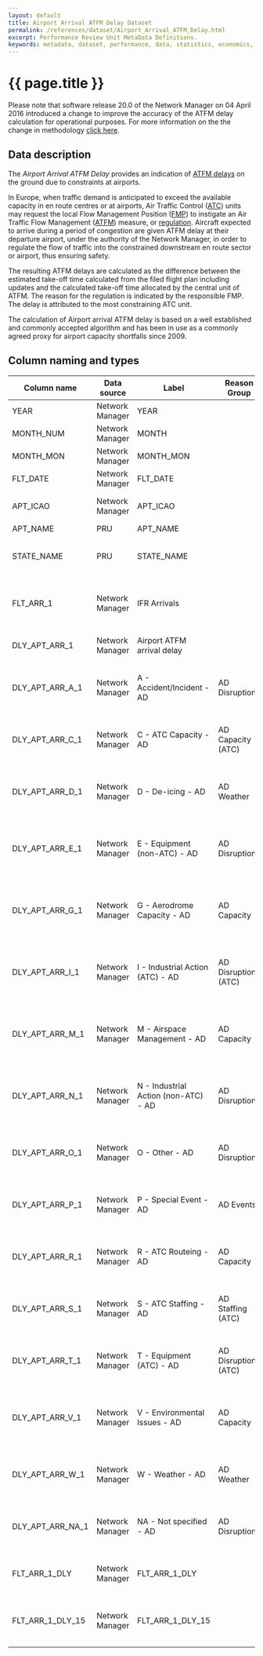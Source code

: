 ```yaml
---
layout: default
title: Airport Arrival ATFM Delay Dataset
permalink: /references/dataset/Airport_Arrival_ATFM_Delay.html
excerpt: Performance Review Unit MetaData Definitions.
keywords: metadata, dataset, performance, data, statistics, economics, air transport, flights, europe, cost efficiency
---
```

# {{ page.title }}

Please note that software release 20.0 of the Network Manager on 04 April 2016 introduced a change to improve the accuracy of the ATFM delay calculation for operational purposes.
For more information on the the change in methodology <a href="{{site.url}}/references/methodology/ATFM_delay_calculation.html">click here</a>. 

## Data description

The *Airport Arrival ATFM Delay* provides an indication of
[ATFM delays](/references/definition/atfm_delay.html) on the ground due to
constraints at airports.

In Europe, when traffic demand is anticipated to exceed the available capacity
in en route centres or at airports, Air Traffic Control
([ATC](/references/definition/atc.html)) units may request
the local Flow Management Position ([FMP](/references/definition/fmp.html)) to
instigate an Air Traffic Flow Management
([ATFM](/references/definition/atfm.html)) measure, or
[regulation](/references/definition/regulation.html).
Aircraft expected to arrive during a period of congestion are given ATFM delay
at their departure airport, under the authority of the
Network Manager, in order to regulate the flow of traffic into the constrained
downstream en route sector or airport, thus ensuring safety.

The resulting ATFM delays are calculated as the difference between the estimated
take-off time calculated from the filed flight plan including updates and the
calculated take-off time allocated by the central unit of ATFM.
The reason for the regulation is indicated by the responsible FMP.
The delay is attributed to the most constraining ATC unit.

The calculation of Airport arrival ATFM delay is based on a well established and
commonly accepted algorithm and has been in use as a commonly agreed proxy for
airport capacity shortfalls since 2009.

## Column naming and types

| Column name      | Data source     | Label                                | Reason Group         | Column description                                                                    | Example     |
|------------------|-----------------|--------------------------------------|----------------------|---------------------------------------------------------------------------------------|-------------|
| YEAR             | Network Manager | YEAR                                 |                      | Reference year                                                                        | 2015        |
| MONTH_NUM        | Network Manager | MONTH                                |                      | Month (numeric)                                                                       | 2           |
| MONTH_MON        | Network Manager | MONTH_MON                            |                      | Month (3-letter code)                                                                 | FEB         |
| FLT_DATE         | Network Manager | FLT_DATE                             |                      | Date of the flight                                                                    | 11/02/2015  |
| APT_ICAO         | Network Manager | APT_ICAO                             |                      | ICAO 4-letter airport designator                                                      | LSGG        |
| APT_NAME         | PRU             | APT_NAME                             |                      | Airport name                                                                          | Geneva      |
| STATE_NAME       | PRU             | STATE_NAME                           |                      | Name of the country in which the airport is located                                   | Switzerland |
| FLT_ARR_1        | Network Manager | IFR Arrivals                         |                      | Number of arrivals (based on activated flight plans submitted to NM)                  | 221         |
| DLY_APT_ARR_1    | Network Manager | Airport ATFM arrival delay           |                      | Minutes of airport arrival ATFM delay                                                 | 1312        |
| DLY_APT_ARR_A_1  | Network Manager | A - Accident/Incident - AD           | AD Disruptions       | Minutes of airport arrival ATFM delay with delay code A - Accident/Incident           | 0           |
| DLY_APT_ARR_C_1  | Network Manager | C - ATC Capacity - AD                | AD Capacity (ATC)    | Minutes of airport arrival ATFM delay with delay code C - ATC Capacity                | 0           |
| DLY_APT_ARR_D_1  | Network Manager | D - De-icing - AD                    | AD Weather           | Minutes of airport arrival ATFM delay with delay code D - De-icing                    | 0           |
| DLY_APT_ARR_E_1  | Network Manager | E - Equipment (non-ATC) - AD         | AD Disruptions       | Minutes of airport arrival ATFM delay with delay code E - Equipment (non-ATC)         | 0           |
| DLY_APT_ARR_G_1  | Network Manager | G - Aerodrome Capacity - AD          | AD Capacity          | Minutes of airport arrival ATFM delay with delay code G - Aerodrome Capacity          | 0           |
| DLY_APT_ARR_I_1  | Network Manager | I - Industrial Action (ATC) - AD     | AD Disruptions (ATC) | Minutes of airport arrival ATFM delay with delay code I - Industrial Action (ATC)     | 0           |
| DLY_APT_ARR_M_1  | Network Manager | M - Airspace Management - AD         | AD Capacity          | Minutes of airport arrival ATFM delay with delay code M - Airspace Management         | 0           |
| DLY_APT_ARR_N_1  | Network Manager | N - Industrial Action (non-ATC) - AD | AD Disruptions       | Minutes of airport arrival ATFM delay with delay code N - Industrial Action (non-ATC) | 0           |
| DLY_APT_ARR_O_1  | Network Manager | O - Other - AD                       | AD Disruptions       | Minutes of airport arrival ATFM delay with delay code O - Other                       | 0           |
| DLY_APT_ARR_P_1  | Network Manager | P - Special Event - AD               | AD Events            | Minutes of airport arrival ATFM delay with delay code P - Special Event               | 0           |
| DLY_APT_ARR_R_1  | Network Manager | R - ATC Routeing - AD                | AD Capacity          | Minutes of airport arrival ATFM delay with delay code R - ATC Routeing                | 0           |
| DLY_APT_ARR_S_1  | Network Manager | S - ATC Staffing - AD                | AD Staffing (ATC)    | Minutes of airport arrival ATFM delay with delay code S - ATC Staffing                | 1312        |
| DLY_APT_ARR_T_1  | Network Manager | T - Equipment (ATC) - AD             | AD Disruptions (ATC) | Minutes of airport arrival ATFM delay with delay code T - Equipment (ATC)             | 0           |
| DLY_APT_ARR_V_1  | Network Manager | V - Environmental Issues - AD        | AD Capacity          | Minutes of airport arrival ATFM delay with delay code V - Environmental Issues        | 0           |
| DLY_APT_ARR_W_1  | Network Manager | W - Weather - AD                     | AD Weather           | Minutes of airport arrival ATFM delay with delay code W - Weather                     | 0           |
| DLY_APT_ARR_NA_1 | Network Manager | NA - Not specified - AD              | AD Disruptions       | Minutes of airport arrival ATFM delay with delay code NA - Not specified              | 0           |
| FLT_ARR_1_DLY    | Network Manager | FLT_ARR_1_DLY                        |                      | Number of airport ATFM arrival delayed arrivals                                       | 0           |
| FLT_ARR_1_DLY_15 | Network Manager | FLT_ARR_1_DLY_15                     |                      | Number of airport ATFM arrival delayed arrivals (>15 min.)                            | 0           |
 